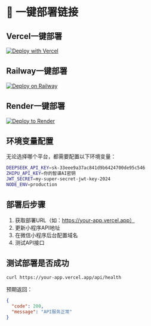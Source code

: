 # 🚀 一键部署链接

## Vercel一键部署
[![Deploy with Vercel](https://vercel.com/button)](https://vercel.com/new/clone?repository-url=https://github.com/yourusername/text-to-images-mp&project-name=ai-image-backend&repository-name=ai-image-backend&env=DEEPSEEK_API_KEY,ZHIPU_API_KEY,JWT_SECRET,NODE_ENV&envDescription=API配置和JWT密钥&envLink=https://github.com/yourusername/text-to-images-mp%23environment-variables&root-directory=ai-backend)

## Railway一键部署  
[![Deploy on Railway](https://railway.app/button.svg)](https://railway.app/template/ai-image-backend)

## Render一键部署
[![Deploy to Render](https://render.com/images/deploy-to-render-button.svg)](https://render.com/deploy?repo=https://github.com/yourusername/text-to-images-mp)

## 环境变量配置

无论选择哪个平台，都需要配置以下环境变量：

```bash
DEEPSEEK_API_KEY=sk-33eee9a37ac841d9b6424700de95c546
ZHIPU_API_KEY=你的智谱AI密钥
JWT_SECRET=my-super-secret-jwt-key-2024  
NODE_ENV=production
```

## 部署后步骤

1. 获取部署URL（如：https://your-app.vercel.app）
2. 更新小程序API地址
3. 在微信小程序后台配置域名
4. 测试API接口

## 测试部署是否成功

```bash
curl https://your-app.vercel.app/api/health
```

预期返回：
```json
{
  "code": 200, 
  "message": "API服务正常"
}
``` 